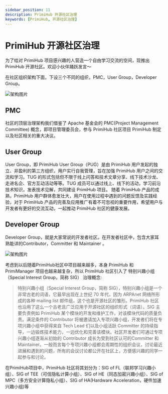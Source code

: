 ```yaml
---
sidebar_position: 11
description: PrimiHub 开源社区治理
keywords: [PrimiHub, 开源社区治理]
---
```


# PrimiHub 开源社区治理

为了给对 PrimiHub 项目感兴趣的人营造一个自由学习交流的空间，现推出 PrimiHub 开源社区。欢迎小伙伴踊跃发言～

在社区组织架构下面，下设三个不同的组织，PMC，User Group，Developer Group。  

![架构图片](/img/organizationChart.png)

## PMC
社区的顶层治理架构我们借鉴了 Apache 基金会的 PMC(Project Management Committee) 概念，即项目管理委员会，参与 PrimiHub 社区项目 PrimiHub 制定以及社区相关的重大决议。

## User Group
User Group，即 PrimiHub User Group（PUG）是由 PrimiHub 用户发起的独立、非盈利的第三方组织，用户实行自我管理，旨在加强 PrimiHub 用户之间的交流和学习。TUG 的形式包括但不限于线上问答和技术文章分享、线下技术沙龙、走进名企、官方互动活动等等。TUG 成员可以通过线上、线下的活动，学习前沿技术知识，发表技术见解，共同建设 PrimiHub 项目。
随着 PrimiHub 产品的成熟，PrimiHub 用户群体愈发壮大，用户在使用过程中遇到的问题反馈及实践经验，对于 PrimiHub 产品的完善及应用推广有着不可忽视的重要作用，希望用户与开发者有更好的交流互动，一起推动 PrimiHub 社区的健康发展。

## Developer Group
Developer Group，就是大家常说的开发者社区。在开发者社区中，包含大家耳熟能详的Contributor，Committer 和 Maintainer 。

![架构图片](/img/DeveloperGroup.png)


考虑到以后随着PrimiHub社区中项目越来越多，本身 PrimiHub 和 PrimiManager 项目也越来越复杂，所以 PrimiHub 社区引入了 特别兴趣小组（Special Interest Group，简称 SIG） 治理概念:   
  

> 特别兴趣小组（Special Interest Group，简称 SIG），特别兴趣小组是一个非常古老的词语，它最早出现在上世纪 70 年代，因为 ARPAnet 网络所形成的各种 mailing list 邮件组，这个也是开源社区的雏形。PrimiHub 社区也沿用了这么一个古老且广泛应用于开源社区的组织形式（词语）。SIG 主要负责例如 PrimiHub 某个模块的开发和维护工作，对该模块代码的质量负责。满足条件的 Contributor 将被邀请加入专项兴趣小组，开发者们将在专项兴趣小组中获得来自 Tech Lead 们以及小组活跃 Committer 的持续指导，一边锻炼技术能力，一边优化和完善该模块。社区开发者们可通过专项兴趣小组逐渐从初始的 Contributor 成长为受到社区认可的Committer 和 Maintainer。一般而言每个专项兴趣小组都会周期性的组织会议，讨论最近进展和遇到的问题，所有的会议讨论都公开在社区上，方便感兴趣的同学一起参与和讨论。  
  

在PrimiHub项目中，PrimiHub 社区将其划分为：SIG of FL（联邦学习兴趣小组）、SIG of TEE（可信隐私计算小组）、SIG of HE（同态加密兴趣小组）、SIG of MPC（多方安全计算隐私小组）、SIG of HA(Hardware Acceleration，硬件加速兴趣小组)等